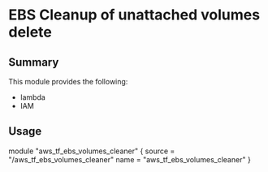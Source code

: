 # EBS Cleanup of unattached volumes delete

## Summary


This module provides the following:
 - lambda
 - IAM

## Usage


module "aws_tf_ebs_volumes_cleaner" {
  source = "/aws_tf_ebs_volumes_cleaner"
  name               = "aws_tf_ebs_volumes_cleaner"
}